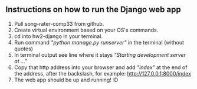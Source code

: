 ## Instructions on how to run the Django web app

1. Pull song-rater-comp33 from github.
2. Create virtual environment based on your OS's commands.
3. cd into hw2-django in your terminal.
4. Run command *"python manage.py runserver"* in the terminal (without quotes)
5. In terminal output see line where it stays *"Starting development server at ..."*
6. Copy that http address into your browser and add *"index"* at the end of the address, after the backslash, for example: http://127.0.0.1:8000/index
7. The web app should be up and running! :D
